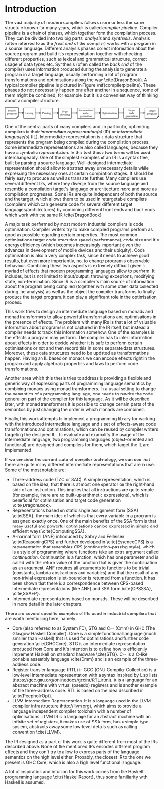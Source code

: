 # Introduction

The vast majority of modern compilers follows more or less the same structure
known for many years, which is called *compiler pipeline*. Compiler pipeline is
a chain of phases, which together form the compilation process. They can be
divided into two big parts: *analysis* and *synthesis*.  Analysis (often
referred to as the *front end* of the compiler) works with a program in a
source language. Different analysis phases collect information about the source
program and build it's representation together with checking different
properties, such as lexical and grammatical structure, correct usage of data
types etc. Synthesis (often called the *back end* of the compiler) uses
information produced during the analysis to generate a program in a target
language, usually performing a lot of program transformations and optimisations
along the way \cite{DragonBook}. A typical compiler pipeline is pictured in
Figure \ref{compilerpipeline}. These phases do not necessarily happen one after
another in a sequence, some of them might be combined, for example, but it is a
convenient way of thinking about a compiler structure.

![Compiler pipeline\label{compilerpipeline}](CompilerPipeline.png)

One of the central parts of many compilers and, in particular, optimising
compilers is their *intermediate representation(s)* (IR) or *intermediate
language(s)* (IL). Intermediate representation is a data structure that
represents the program being compiled during the compilation process. Some
intermediate representations are also called languages, because they have a
symbolic representation. In this text these two terms will be used
interchangeably. One of the simplest examples of an IR is a syntax tree, built
by parsing a source language. Well-designed intermediate representation should
allow to abstract away unnecessary details while expressing the necessary ones
at certain compilation stages. It should be fairly easy to produce as well as
translate further. Many compilers use several different IRs, where they diverge
from the source language and resemble a compilation target's language or
architecture more and more as compilation progresses. Some IRs are quite
independent of both the source and the target, which allows them to be used in
retargetable compilers (compilers which can generate code for several different
target languages/architectures) by combining different front ends and back ends
which work with the same IR \cite{DragonBook}.

A major task performed by most modern industrial compilers is code
optimisation. Compiler writers try to make compiled programs perform as good as
possible regarding certain properties. The most common optimisations target
code execution speed (performance), code size and it's energy efficiency (which
becomes increasingly important given the advances in development of mobile
devices and their ubiquity). Code optimisation is also a very complex task,
since it needs to achieve good results, but even more importantly, not to
change program's observable behaviour. Combining these two aspects is extremely
difficult given a myriad of effects that modern programming languages allow to
perform. It includes, but is not limited to input/output, throwing exceptions,
modifying state, non-termination. Since IR is a compiler's main source of
information about the program being compiled (together with some other data
collected during the analysis) as well as the object the compiler transforms to
finally produce the target program, it can play a significant role in the
optimisation process.

This work tries to design an intermediate language based on monads and monad
transformers to allow powerful transformations and optimisations in the
presence of effects. The problem with many IRs is that a lot of valuable
information about programs is not captured in the IR itself, but instead a
compiler needs to track this information somehow.  One of the examples is the
effects a program may perform. The compiler has to infer information about
effects in order to decide whether it is safe to perform certain optimisations
or not and then record this in some separate data structures. Moreover, these
data structures need to be updated as transformations happen. Having an IL
based on monads we can encode effects right in the program and apply algebraic
properties and laws to perform code transformations.

Another area which this thesis tries to address is providing a flexible and
generic way of expressing parts of programming language semantics by combining
monads using monad transformers. In a usual setting to change the semantics of
a programming language, one needs to rewrite the code generation part of the
compiler for this language. As it will be described later, with monad
transformers it is possible to change certain parts of the semantics by just
changing the order in which monads are combined.

Finally, this work attempts to implement a programming library for working with
the introduced intermediate language and a set of effects-aware code
transformations and optimisations, which can be reused by compiler writers
targeting the designed IL. To evaluate and examplify the usage of the
intermediate language, two programming languages (object-oriented and
functional) are designed and compilers for them, which target the IL are
implemented.

If we consider the current state of compiler technology, we can see that there
are quite many different intermediate representations that are in use. Some of
the most notable are:

* Three-address code (TAC or 3AC). A simple representation, which is based on
  the idea, that there is at most one operator on the right-hand side of an
  instruction. This implies that all instructions are quite simple (for example,
  there are no built-up arithmetic expressions), which is beneficial for
  optimisation and target code generation \cite{DragonBook}.
* Representations based on static single assignment form (SSA) \cite{SSA}, the
  main idea of which is that every variable in a program is assigned exactly
  once. One of the main benefits of the SSA form is that many useful and powerful
  optimisations can be expressed in simple and efficient ways \cite{ComputingSSA}.
* A-normal form (ANF) introduced by Sabry and Felleisen \cite{ReasoningCPS} and
  further developed in \cite{EssenceCPS} is a representation that resembles CPS
  (continuation-passing style), which is a style of programming where functions
  take an extra argument called *continuation*. Continuation is a function, which
  has one parameter and is called with the return value of the function that is
  given the continuation as an argument. ANF requires all arguments to functions
  to be trivial (constants, lambda abstractions and variables) and that the
  result of any non-trivial expression is let-bound or is returned from a
  function. It has been shown that there is a correspondence between CPS-based
  intermediate representations (like ANF) and SSA form \cite{CPSSSA},
  \cite{SSAFP}.
* Intermediate representations based on monads. These will be described in more
  detail in the later chapters.

There are several specific examples of IRs used in industrial compilers that
are worth mentioning here, namely:

* Core (also referred to as System FC), STG and C-\- (Cmm) in GHC (The Glasgow
  Haskell Compiler). Core is a simple functional language (much smaller than
  Haskell) that is used for optimisations and further code generation
  \cite{GHCCore}. STG is an intermediate representation produced from Core and
  it's intention is to define how to efficiently implement Haskell on standard
  hardware \cite{STG}. C-- is a C-like portable assembly language \cite{Cmm} and
  is an example of the three-address code.
* Register transfer language (RTL) in GCC (GNU Compiler Collection) is a
  low-level intermediate representation with a syntax inspired by Lisp lists
  (<https://gcc.gnu.org/onlinedocs/gccint/RTL.html>). It is a language for an
  abstract machine with virtual (pseudo) registers and is another example of the
  three-address code. RTL is based on the idea described in \cite{PeepholeOpt}.
* LLVM Intermediate Representation. It is a language used in the LLVM compiler
  infrastructure (<http://llvm.org>), which aims to provide a language
  independent compiler toolchain with a number of optimisations. LLVM IR is a
  language for an abstract machine with an infinite set of registers, it makes
  use of SSA form, has a simple type system, abstracts away some low-level
  details such as calling convention \cite{LLVM}.

The IR designed as a part of this work is quite different from most of the IRs
described above. None of the mentioned IRs encodes different program effects
and they don't try to allow to express parts of the language semantics on the
high level either. Probably, the closest IR to the one we present is GHC Core,
which is also a high level functional language.

A lot of inspiration and intuition for this work comes from the Haskell
programming language \cite{HaskellReport}, thus some familiarity with Haskell
is assumed.

